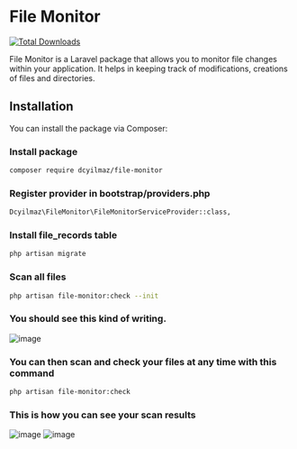 # File Monitor

[![Total Downloads](https://img.shields.io/packagist/dt/dcyilmaz/file-monitor.svg?style=flat-square)](https://packagist.org/packages/dcyilmaz/file-monitor)

File Monitor is a Laravel package that allows you to monitor file changes within your application. It helps in keeping track of modifications, creations of files and directories.

## Installation

You can install the package via Composer:

### Install package
```bash
composer require dcyilmaz/file-monitor
```
### Register provider in bootstrap/providers.php
```bash
Dcyilmaz\FileMonitor\FileMonitorServiceProvider::class,
```
### Install file_records table
```bash
php artisan migrate
```
### Scan all files
```bash
php artisan file-monitor:check --init
```
### You should see this kind of writing.
![image](https://github.com/duran004/FileMonitor/assets/132943905/225c1e45-f712-4564-ab71-f0585a71da1d)

### You can then scan and check your files at any time with this command
```bash
php artisan file-monitor:check
```
### This is how you can see your scan results
![image](https://github.com/duran004/FileMonitor/assets/132943905/552f994b-273d-4bb1-a9c3-863a574f9650)
![image](https://github.com/duran004/FileMonitor/assets/132943905/be167310-f447-40af-9521-615dae83ed6b)

